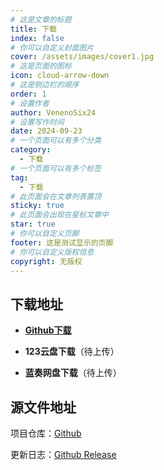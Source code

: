 ```yaml
---
# 这是文章的标题
title: 下载
index: false
# 你可以自定义封面图片
cover: /assets/images/cover1.jpg
# 这是页面的图标
icon: cloud-arrow-down
# 这是侧边栏的顺序
order: 1
# 设置作者
author: VenenoSix24
# 设置写作时间
date: 2024-09-23
# 一个页面可以有多个分类
category:
  - 下载
# 一个页面可以有多个标签
tag:
  - 下载
# 此页面会在文章列表置顶
sticky: true
# 此页面会出现在星标文章中
star: true
# 你可以自定义页脚
footer: 这是测试显示的页脚
# 你可以自定义版权信息
copyright: 无版权
---
```


## 下载地址

- **[Github下载](https://github.com/VenenoSix24/MSI-B350M-MORTAR-Hackintosh-OpenCore-EFI/releases/download/OC0.9.7-EFI-v1.1/EFI.v1.1.zip)**

- **123云盘下载**（待上传）

- **蓝奏网盘下载**（待上传）

## 源文件地址

项目仓库：[Github](https://github.com/VenenoSix24/MSI-B350M-MORTAR-Hackintosh-OpenCore-EFI)

更新日志：[Github Release](https://github.com/VenenoSix24/MSI-B350M-MORTAR-Hackintosh-OpenCore-EFI/releases)


